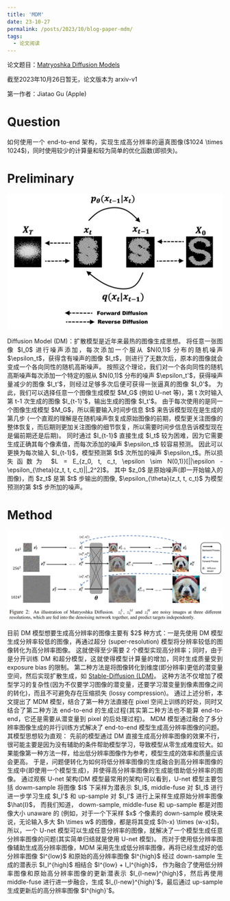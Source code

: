 ```yaml
---
title: 'MDM'
date: 23-10-27
permalink: /posts/2023/10/blog-paper-mdm/
tags:
  - 论文阅读
---
```


<p style="text-align:justify; text-justify:inter-ideograph;"> 论文题目：<a href="https://arxiv.org/abs/2310.15111" target="_blank" title="MDM">Matryoshka Diffusion Models</a></p>

<p style="text-align:justify; text-justify:inter-ideograph;">截至2023年10月26日暂无，论文版本为 arxiv-v1</p>

第一作者：Jiatao Gu (Apple)

Question
===

<p style="text-align:justify; text-justify:inter-ideograph;">如何使用一个 end-to-end 架构，实现生成高分辨率的逼真图像($1024 \times 1024$)，同时使用较少的计算量和较为简单的优化函数(即损失)。</p>

Preliminary
===

![Diffusion Model](/images/paper_ControlNet_Diffusion_Model.jpg)

<p style="text-align:justify; text-justify:inter-ideograph;"> Diffusion Model (DM)：扩散模型是近年来最热的图像生成思想。
将任意一张图像 $I_0$ 进行噪声添加，每次添加一个服从 $N(0,1)$ 分布的随机噪声 $\epsilon_t$，获得含有噪声的图像 $I_t$，则进行了无数次后，原本的图像就会变成一个各向同性的随机高斯噪声。
按照这个理论，我们对一个各向同性的随机高斯噪声每次添加一个特定的服从 $N(0,1)$ 分布的噪声 $\epsilon_t'$，获得噪声量减少的图像 $I_t'$，则经过足够多次后便可获得一张逼真的图像 $I_0'$。
为此，我们可以选择任意一个图像生成模型 $M_G$ (例如 U-net 等)，第 t 次时输入第 t-1 次生成的图像 $I_{t-1}'$，输出生成的图像 $I_t'$。
由于每次使用的是同一个图像生成模型 $M_G$，所以需要输入时间步信息 $t$ 来告诉模型现在是生成的第几步
(一个直观的理解是在随机噪声恢复成原始图像的前期，模型更关注图像的整体恢复，而后期则更加关注图像的细节恢复，所以需要时间步信息告诉模型现在是偏前期还是后期)。
同时通过 $I_{t-1}$ 直接生成 $I_t$ 较为困难，因为它需要生成正确其每个像素值，而每次添加的噪声 $\epsilon_t$ 较容易预测。
因此可以更换为每次输入 $I_{t-1}$，模型预测第 $t$ 次所加的噪声 $\epsilon_t$。所以损失函数为 $L = E_{z_0, t, c_t, \epsilon \sim N(0,1)}[||\epsilon - \epsilon_{\theta}(z_t, t, c_t)||_2^2]$。
其中 $z_0$ 是原始噪声(即一开始输入的图像)，而 $z_t$ 是第 $t$ 步输出的图像, $\epsilon_{\theta}(z_t, t, c_t)$ 为模型预测的第 $t$ 步所加的噪声。</p>

Method
===

![MDM-architecture](/images/paper_MDM_architecture.png)

<p style="text-align:justify; text-justify:inter-ideograph;">目前 DM 模型想要生成高分辨率的图像主要有 $2$ 种方式：一是先使用 DM 模型生成分辨率较低的图像，再通过超分 (super-resolution) 模型将分辨率较低的图像转化为高分辨率图像。
这就使得至少需要 2 个模型实现高分辨率；同时，由于是分开训练 DM 和超分模型，这就使得模型计算量的增加，同时生成质量受到 exposure bias 的限制。
第二种方法是将图像转化到维度(即分辨率)更低的潜变量空间，然后实现扩散生成，如 <a href="https://cai-jianfeng.github.io/posts/2023/10/blog-paper-stablediffusion/" target="_blank" title="Stable Diffusion">Stable-Diffusion (LDM)</a>。
这种方法不仅增加了模型学习的复杂性(因为不仅要学习图像的潜变量，还要学习潜变量到像素图像之间的转化)，而且不可避免存在压缩损失 (lossy compression)。
通过上述分析，本文提出了 MDM 模型，结合了第一种方法直接在 pixel 空间上训练的好处，同时又结合了第二种方法 end-to-end 的生成过程(其实第二种方法也不能算 end-to-end，它还是需要从潜变量到 pixel 的后处理过程)。
MDM 模型通过融合了多分辨率图像生成的并行训练方式解决了 end-to-end 模型生成高分辨率图像的问题。其模型思想较为直观：
先前的模型通过 DM 直接生成高分辨率图像的效果不行，很可能主要是因为没有辅助的条件帮助模型学习，导致模型从零生成难度较大。如果能像第一种方法一样，给出低分辨率图像作为参考，模型生成的效率和质量应该会更高。
于是，问题便转化为如何将低分辨率图像的生成融合到高分辨率图像的生成中(即使用一个模型生成)，并使得高分辨率图像的生成能借助低分辨率的图像。
通过观察 U-net 架构(DM 模型最常用的架构)可以看到，U-net 模型主要包括 dowm-sample 将图像 $I$ 下采样为潜表示 $I_l$, 
middle-fuse 对 $I_l$ 进行进一步学习生成 $I_l'$ 和 up-sample 对 $I_l'$ 进行上采样生成原始分辨率图像 $\hat{I}$，
而我们知道， dowm-sample, middle-fuse 和 up-sample 都是对图像大小 unaware 的
(例如，对于一个下采样 $x$ 个像素的 down-sample 模块来说，无论输入多大 $h \times w$ 的图像，都是将其变成 $(h-x) \times (w-x)$)。
所以，一个 U-net 模型可以生成任意分辨率的图像，就解决了一个模型生成任意分辨率图像的问题(其实简单归结就是使用 U-net 模型)。
而对于使用低分辨率图像辅助生成高分辨率图像，MDM 采用先生成低分辨率图像，再将已经生成好的低分辨率图像 $I^{low}$ 和原始的高分辨率图像 $I^{high}$ 经过 down-sample 生成的潜表示 $I_l^{high}$ 相结合 $I^{low} + I_l^{high}$，
作为融合了使用低分辨率图像和原始高分辨率图像的更新潜表示 $I_{l-new}^{high}$，然后再使用 middle-fuse 进行进一步融合，生成 $I_{l-new}^{high}'$，最后通过 up-sample 生成更新后的高分辨率图像 $I^{high}'$。</p>


